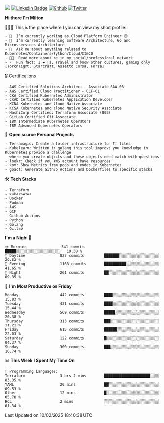 ![](https://komarev.com/ghpvc/?username=miltlima&color=blueviolet) [![Linkedin Badge](https://img.shields.io/badge/-LinkedIn-blue?style=flat-square&logo=Linkedin&logoColor=white&link=https://www.linkedin.com/in/miltonlimaj/)](https://www.linkedin.com/in/miltonlimaj/) [![Github](https://img.shields.io/github/followers/miltlima?style=social)](https://github.com/miltlima?tab=followers) [![Twitter](https://img.shields.io/twitter/follow/milt_lima?style=social)](https://twitter.com/milt_lima)
 


     
**Hi there I'm Milton**

👨🏽‍💻 This is the place where I you can view my short profile:
```text
- 🔭  I’m currently working as Cloud Platform Engineer 😉
- 🌱  I’m currently learning Software Architecture, Go and Microsservices Architecture
- 💬  Ask me about anything related to Kubernetes/Containers/Python/Cloud/CI&CD
- 👨‍💻  Read more about me in my social/professional network
- ⚡  Fun fact: I ❤️ 🐶s, Travel and know other cultures, gaming only [Torchlight, Starcraft, Assetto Corsa, Forza]
```
🎖 Certifications
```text
- AWS Certified Solutions Architect – Associate SAA-03
- AWS Certified Cloud Practitioner - CLF-01
- CKA Certified Kubernetes Administrator
- CKAD Certified Kubernetes Application Developer
- KCNA Kubernetes and Cloud Native Associate
- KCSA Kubernetes and Cloud Native Security Associate
- HashiCorp Certified: Terraform Associate (003)
- GitLab Certified Git Associate
- IBM Intermediate Kubernetes Operators
- IBM Advanced Kubernetes Operators
```
📐 **Open source Personal Projects**

```text
- Terramagic: Create a folder infrastructure for Tf files
- Kubelearn: Written in golang this tool improve you knowledge in Kubernetes provide a challenge
  where you create objects and these objects need match with questions
- lookr: Check if you AWS account have resources
- kom: Show Metrics from pods and nodes in Kubernetes
- goact: Generate Github Actions and Dockerfiles to specific stacks
```
🛠 **Tech Stacks**

```text
- Terraform
- Kubernetes
- Docker
- Podman
- AWS
- GCP
- Github Actions
- Python
- Golang
- Gitlab
```         

<!--START_SECTION:waka-->
**I'm a Night 🦉** 

```text
🌞 Morning                541 commits         █████░░░░░░░░░░░░░░░░░░░░   19.38 % 
🌆 Daytime                827 commits         ███████░░░░░░░░░░░░░░░░░░   29.62 % 
🌃 Evening                1163 commits        ██████████░░░░░░░░░░░░░░░   41.65 % 
🌙 Night                  261 commits         ██░░░░░░░░░░░░░░░░░░░░░░░   09.35 % 
```
📅 **I'm Most Productive on Friday** 

```text
Monday                   442 commits         ████░░░░░░░░░░░░░░░░░░░░░   15.83 % 
Tuesday                  431 commits         ████░░░░░░░░░░░░░░░░░░░░░   15.44 % 
Wednesday                569 commits         █████░░░░░░░░░░░░░░░░░░░░   20.38 % 
Thursday                 313 commits         ███░░░░░░░░░░░░░░░░░░░░░░   11.21 % 
Friday                   615 commits         ██████░░░░░░░░░░░░░░░░░░░   22.03 % 
Saturday                 122 commits         █░░░░░░░░░░░░░░░░░░░░░░░░   04.37 % 
Sunday                   300 commits         ███░░░░░░░░░░░░░░░░░░░░░░   10.74 % 
```


📊 **This Week I Spent My Time On** 

```text
💬 Programming Languages: 
Terraform                3 hrs 2 mins        █████████████████████░░░░   83.35 % 
YAML                     20 mins             ██░░░░░░░░░░░░░░░░░░░░░░░   09.53 % 
Other                    12 mins             █░░░░░░░░░░░░░░░░░░░░░░░░   05.78 % 
HCL                      2 mins              ░░░░░░░░░░░░░░░░░░░░░░░░░   01.34 % 
```


 Last Updated on 10/02/2025 18:40:38 UTC
<!--END_SECTION:waka-->
